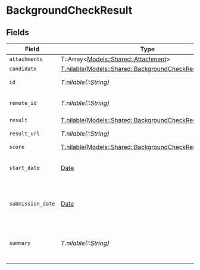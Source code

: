 # BackgroundCheckResult


## Fields

| Field                                                                                                              | Type                                                                                                               | Required                                                                                                           | Description                                                                                                        | Example                                                                                                            |
| ------------------------------------------------------------------------------------------------------------------ | ------------------------------------------------------------------------------------------------------------------ | ------------------------------------------------------------------------------------------------------------------ | ------------------------------------------------------------------------------------------------------------------ | ------------------------------------------------------------------------------------------------------------------ |
| `attachments`                                                                                                      | T::Array<[Models::Shared::Attachment](../../models/shared/attachment.md)>                                          | :heavy_minus_sign:                                                                                                 | N/A                                                                                                                |                                                                                                                    |
| `candidate`                                                                                                        | [T.nilable(Models::Shared::BackgroundCheckResultCandidate)](../../models/shared/backgroundcheckresultcandidate.md) | :heavy_minus_sign:                                                                                                 | N/A                                                                                                                |                                                                                                                    |
| `id`                                                                                                               | *T.nilable(::String)*                                                                                              | :heavy_minus_sign:                                                                                                 | Unique identifier                                                                                                  | 8187e5da-dc77-475e-9949-af0f1fa4e4e3                                                                               |
| `remote_id`                                                                                                        | *T.nilable(::String)*                                                                                              | :heavy_minus_sign:                                                                                                 | Provider's unique identifier                                                                                       | 8187e5da-dc77-475e-9949-af0f1fa4e4e3                                                                               |
| `result`                                                                                                           | [T.nilable(Models::Shared::BackgroundCheckResultResult)](../../models/shared/backgroundcheckresultresult.md)       | :heavy_minus_sign:                                                                                                 | N/A                                                                                                                |                                                                                                                    |
| `result_url`                                                                                                       | *T.nilable(::String)*                                                                                              | :heavy_minus_sign:                                                                                                 | The test`s result url                                                                                              | https://exmaple.com/result?id=xyz                                                                                  |
| `score`                                                                                                            | [T.nilable(Models::Shared::BackgroundCheckResultScore)](../../models/shared/backgroundcheckresultscore.md)         | :heavy_minus_sign:                                                                                                 | N/A                                                                                                                |                                                                                                                    |
| `start_date`                                                                                                       | [Date](https://ruby-doc.org/stdlib-2.6.1/libdoc/date/rdoc/Date.html)                                               | :heavy_minus_sign:                                                                                                 | The start date of the candidate test                                                                               | 2021-01-01T01:01:01.000Z                                                                                           |
| `submission_date`                                                                                                  | [Date](https://ruby-doc.org/stdlib-2.6.1/libdoc/date/rdoc/Date.html)                                               | :heavy_minus_sign:                                                                                                 | The submission date of the candidate test                                                                          | 2021-01-01T01:01:01.000Z                                                                                           |
| `summary`                                                                                                          | *T.nilable(::String)*                                                                                              | :heavy_minus_sign:                                                                                                 | The summary about the result of the test                                                                           | Test is passed                                                                                                     |